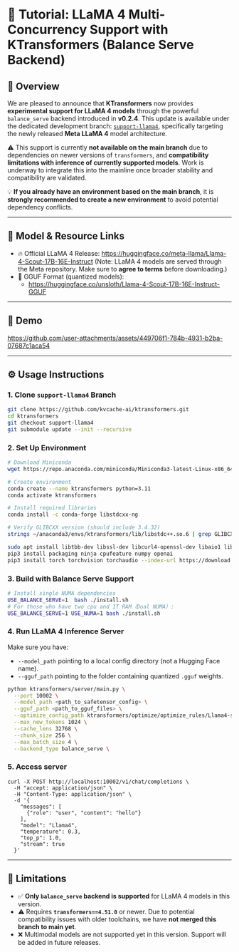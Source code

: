 # 🦙 Tutorial: LLaMA 4 Multi-Concurrency Support with KTransformers (Balance Serve Backend)

## 📌 Overview

We are pleased to announce that **KTransformers** now provides **experimental support for LLaMA 4 models** through the powerful `balance_serve` backend introduced in **v0.2.4**. This update is available under the dedicated development branch: [`support-llama4`](https://github.com/kvcache-ai/ktransformers/tree/support-llama4), specifically targeting the newly released **Meta LLaMA 4** model architecture.

⚠️ This support is currently **not available on the main branch** due to dependencies on newer versions of `transformers`, and **compatibility limitations with inference of currently supported models**. Work is underway to integrate this into the mainline once broader stability and compatibility are validated.

💡 **If you already have an environment based on the main branch**, it is **strongly recommended to create a new environment** to avoid potential dependency conflicts.

------

## 🔗 Model & Resource Links

- 🔥 Official LLaMA 4 Release: https://huggingface.co/meta-llama/Llama-4-Scout-17B-16E-Instruct
   (Note: LLaMA 4 models are served through the Meta repository. Make sure to **agree to terms** before downloading.)
- 🧠 GGUF Format (quantized models):
  - https://huggingface.co/unsloth/Llama-4-Scout-17B-16E-Instruct-GGUF

------

## 🧪 Demo

https://github.com/user-attachments/assets/449706f1-784b-4931-b2ba-07687c1aca54

------

## ⚙️ Usage Instructions

### 1. Clone `support-llama4` Branch

```bash
git clone https://github.com/kvcache-ai/ktransformers.git
cd ktransformers
git checkout support-llama4
git submodule update --init --recursive
```

### 2. Set Up Environment

```bash
# Download Miniconda
wget https://repo.anaconda.com/miniconda/Miniconda3-latest-Linux-x86_64.sh

# Create environment
conda create --name ktransformers python=3.11
conda activate ktransformers

# Install required libraries
conda install -c conda-forge libstdcxx-ng

# Verify GLIBCXX version (should include 3.4.32)
strings ~/anaconda3/envs/ktransformers/lib/libstdc++.so.6 | grep GLIBCXX

sudo apt install libtbb-dev libssl-dev libcurl4-openssl-dev libaio1 libaio-dev libfmt-dev libgflags-dev zlib1g-dev patchelf
pip3 install packaging ninja cpufeature numpy openai
pip3 install torch torchvision torchaudio --index-url https://download.pytorch.org/whl/cu126
```

### 3. Build with Balance Serve Support

```bash
# Install single NUMA dependencies
USE_BALANCE_SERVE=1  bash ./install.sh
# For those who have two cpu and 1T RAM（Dual NUMA）:
USE_BALANCE_SERVE=1 USE_NUMA=1 bash ./install.sh
```

### 4. Run LLaMA 4 Inference Server

Make sure you have:

- `--model_path` pointing to a local config directory (not a Hugging Face name).
- `--gguf_path` pointing to the folder containing quantized `.gguf` weights.

```bash
python ktransformers/server/main.py \
  --port 10002 \
  --model_path <path_to_safetensor_config> \
  --gguf_path <path_to_gguf_files> \
  --optimize_config_path ktransformers/optimize/optimize_rules/Llama4-serve.yaml \
  --max_new_tokens 1024 \
  --cache_lens 32768 \
  --chunk_size 256 \
  --max_batch_size 4 \
  --backend_type balance_serve \
```

### 5. Access server

```
curl -X POST http://localhost:10002/v1/chat/completions \
  -H "accept: application/json" \
  -H "Content-Type: application/json" \
  -d '{
    "messages": [
      {"role": "user", "content": "hello"}
    ],
    "model": "Llama4",
    "temperature": 0.3,
    "top_p": 1.0,
    "stream": true
  }'
```

------

## 📌 Limitations

- ✅ **Only `balance_serve` backend is supported** for LLaMA 4 models in this version.
- ⚠️ Requires **`transformers==4.51.0`** or newer. Due to potential compatibility issues with older toolchains, we have **not merged this branch to main yet**.
- ❌ Multimodal models are not supported yet in this version. Support will be added in future releases.
